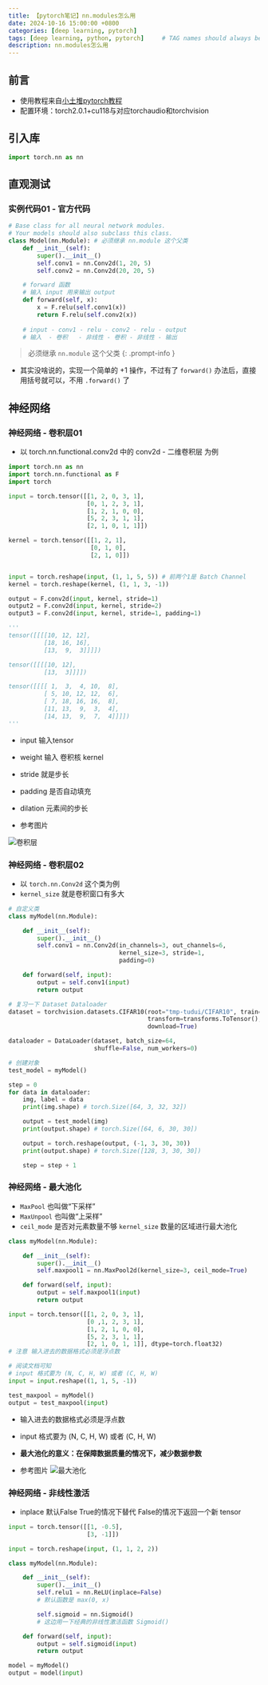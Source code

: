 ```yaml
---
title: 【pytorch笔记】nn.modules怎么用
date: 2024-10-16 15:00:00 +0800
categories: [deep learning, pytorch]
tags: [deep learning, python, pytorch]     # TAG names should always be lowercase
description: nn.modules怎么用
---
```


## 前言
- 使用教程来自[小土堆pytorch教程](https://www.bilibili.com/video/BV1hE411t7RN)
- 配置环境：torch2.0.1+cu118与对应torchaudio和torchvision

## 引入库
```python
import torch.nn as nn
```

## 直观测试

### 实例代码01 - 官方代码
```python
# Base class for all neural network modules.
# Your models should also subclass this class.
class Model(nn.Module): # 必须继承 nn.module 这个父类
    def __init__(self):
        super().__init__()
        self.conv1 = nn.Conv2d(1, 20, 5)
        self.conv2 = nn.Conv2d(20, 20, 5)

    # forward 函数
    # 输入 input 用来输出 output 
    def forward(self, x):
        x = F.relu(self.conv1(x))
        return F.relu(self.conv2(x))
    
    # input - conv1 - relu - conv2 - relu - output
    # 输入  - 卷积   - 非线性 - 卷积 - 非线性 - 输出
```

> 必须继承 `nn.module` 这个父类
{: .prompt-info }

- 其实没啥说的，实现一个简单的 +1 操作，不过有了 `forward()` 办法后，直接用括号就可以，不用 `.forward()` 了

## 神经网络

### 神经网络 - 卷积层01
- 以 torch.nn.functional.conv2d 中的 conv2d - 二维卷积层 为例

```python
import torch.nn as nn
import torch.nn.functional as F
import torch

input = torch.tensor([[1, 2, 0, 3, 1],
                      [0, 1, 2, 3, 1],
                      [1, 2, 1, 0, 0],
                      [5, 2, 3, 1, 1],
                      [2, 1, 0, 1, 1]])

kernel = torch.tensor([[1, 2, 1],
                       [0, 1, 0],
                       [2, 1, 0]])


input = torch.reshape(input, (1, 1, 5, 5)) # 前两个1是 Batch Channel
kernel = torch.reshape(kernel, (1, 1, 3, -1))

output = F.conv2d(input, kernel, stride=1)
output2 = F.conv2d(input, kernel, stride=2)
output3 = F.conv2d(input, kernel, stride=1, padding=1)

'''
tensor([[[[10, 12, 12],
          [18, 16, 16],
          [13,  9,  3]]]])

tensor([[[[10, 12],
          [13,  3]]]])

tensor([[[[ 1,  3,  4, 10,  8],
          [ 5, 10, 12, 12,  6],
          [ 7, 18, 16, 16,  8],
          [11, 13,  9,  3,  4],
          [14, 13,  9,  7,  4]]]])
'''
```

- input 输入tensor
- weight 输入 卷积核 kernel
- stride 就是步长
- padding 是否自动填充
- dilation 元素间的步长

- 参考图片

![卷积层](assets/post_img/2024-10-16-nn_modules_01.png)

### 神经网络 - 卷积层02
- 以 `torch.nn.Conv2d` 这个类为例
- `kernel_size` 就是卷积窗口有多大

```python
# 自定义类
class myModel(nn.Module):

    def __init__(self):
        super().__init__()
        self.conv1 = nn.Conv2d(in_channels=3, out_channels=6,
                               kernel_size=3, stride=1,
                               padding=0)

    def forward(self, input):
        output = self.conv1(input)
        return output

# 复习一下 Dataset Dataloader
dataset = torchvision.datasets.CIFAR10(root="tmp-tudui/CIFAR10", train=False,
                                       transform=transforms.ToTensor(),
                                       download=True)

dataloader = DataLoader(dataset, batch_size=64, 
                        shuffle=False, num_workers=0)

# 创建对象
test_model = myModel()

step = 0
for data in dataloader:
    img, label = data
    print(img.shape) # torch.Size([64, 3, 32, 32])

    output = test_model(img)
    print(output.shape) # torch.Size([64, 6, 30, 30])

    output = torch.reshape(output, (-1, 3, 30, 30))
    print(output.shape) # torch.Size([128, 3, 30, 30])

    step = step + 1

```

### 神经网络 - 最大池化

- `MaxPool` 也叫做“下采样”
- `MaxUnpool` 也叫做“上采样”
- `ceil_mode` 是否对元素数量不够 `kernel_size` 数量的区域进行最大池化

```python
class myModel(nn.Module):

    def __init__(self):
        super().__init__()  
        self.maxpool1 = nn.MaxPool2d(kernel_size=3, ceil_mode=True)

    def forward(self, input):
        output = self.maxpool1(input)
        return output

input = torch.tensor([[1, 2, 0, 3, 1],
                      [0 ,1, 2, 3, 1],
                      [1, 2, 1, 0, 0],
                      [5, 2, 3, 1, 1],
                      [2, 1, 0, 1, 1]], dtype=torch.float32)
# 注意 输入进去的数据格式必须是浮点数

# 阅读文档可知
# input 格式要为 (N, C, H, W) 或者 (C, H, W)
input = input.reshape((1, 1, 5, -1))

test_maxpool = myModel()
output = test_maxpool(input)
```

- 输入进去的数据格式必须是浮点数
- input 格式要为 (N, C, H, W) 或者 (C, H, W)
- **最大池化的意义：在保障数据质量的情况下，减少数据参数**

- 参考图片
![最大池化](assets/post_img/2024-10-16-nn_modules_02.png)


### 神经网络 - 非线性激活

- inplace 默认False True的情况下替代 False的情况下返回一个新 tensor

```python
input = torch.tensor([[1, -0.5],
                      [3, -1]])

input = torch.reshape(input, (1, 1, 2, 2))

class myModel(nn.Module):

    def __init__(self):
        super().__init__()  
        self.relu1 = nn.ReLU(inplace=False)
        # 默认函数是 max(0, x)

        self.sigmoid = nn.Sigmoid()
        # 这边用一下经典的非线性激活函数 Sigmoid()

    def forward(self, input):
        output = self.sigmoid(input)
        return output

model = myModel()
output = model(input)
```